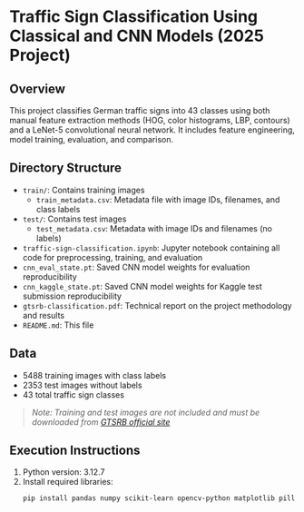 # Traffic Sign Classification Using Classical and CNN Models (2025 Project)

## Overview  
This project classifies German traffic signs into 43 classes using both manual feature extraction methods (HOG, color histograms, LBP, contours) and a LeNet-5 convolutional neural network. It includes feature engineering, model training, evaluation, and comparison.

## Directory Structure  
- `train/`: Contains training images  
  - `train_metadata.csv`: Metadata file with image IDs, filenames, and class labels  
- `test/`: Contains test images  
  - `test_metadata.csv`: Metadata with image IDs and filenames (no labels)  
- `traffic-sign-classification.ipynb`: Jupyter notebook containing all code for preprocessing, training, and evaluation  
- `cnn_eval_state.pt`: Saved CNN model weights for evaluation reproducibility  
- `cnn_kaggle_state.pt`: Saved CNN model weights for Kaggle test submission reproducibility  
- `gtsrb-classification.pdf`: Technical report on the project methodology and results  
- `README.md`: This file  

## Data  
- 5488 training images with class labels  
- 2353 test images without labels  
- 43 total traffic sign classes  
> *Note: Training and test images are not included and must be downloaded from [GTSRB official site](https://benchmark.ini.rub.de/)*  

## Execution Instructions  
1. Python version: 3.12.7  
2. Install required libraries:  
   ```bash
   pip install pandas numpy scikit-learn opencv-python matplotlib pillow torch scipy
